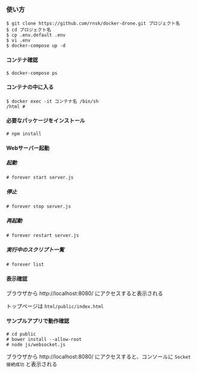 ### 使い方

```shell-session
$ git clone https://github.com/rnsk/docker-drone.git プロジェクト名
$ cd プロジェクト名
$ cp .env.default .env
$ vi .env
$ docker-compose up -d
```

#### コンテナ確認

```shell-session
$ docker-compose ps
```

#### コンテナの中に入る

```shell-session
$ docker exec -it コンテナ名 /bin/sh
/html #
```

#### 必要なパッケージをインストール

```shell-session
# npm install
```

#### Webサーバー起動

##### 起動
```shell-session
# forever start server.js
```
##### 停止
```shell-session
# forever stop server.js
```
##### 再起動
```shell-session
# forever restart server.js
```
##### 実行中のスクリプト一覧
```shell-session
# forever list
```

#### 表示確認

ブラウザから http://localhost:8080/ にアクセスすると表示される

トップページは `html/public/index.html`

#### サンプルアプリで動作確認

```shell-session
# cd public
# bower install --allow-root
# node js/websocket.js
```

ブラウザから http://localhost:8080/ にアクセスすると、コンソールに `Socket 接続成功` と表示される
